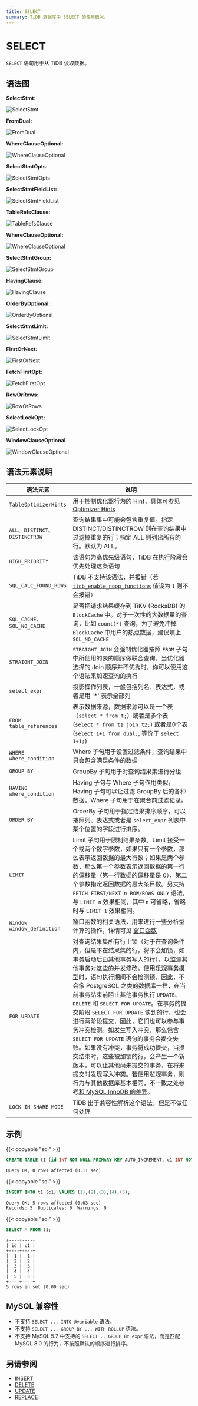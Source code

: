 ```yaml
---
title: SELECT
summary: TiDB 数据库中 SELECT 的使用概况。
---
```


# SELECT

`SELECT` 语句用于从 TiDB 读取数据。

## 语法图

**SelectStmt:**

![SelectStmt](/media/sqlgram/SelectStmt.png)

**FromDual:**

![FromDual](/media/sqlgram/FromDual.png)

**WhereClauseOptional:**

![WhereClauseOptional](/media/sqlgram/WhereClauseOptional.png)

**SelectStmtOpts:**

![SelectStmtOpts](/media/sqlgram/SelectStmtOpts.png)

**SelectStmtFieldList:**

![SelectStmtFieldList](/media/sqlgram/SelectStmtFieldList.png)

**TableRefsClause:**

![TableRefsClause](/media/sqlgram/TableRefsClause.png)

**WhereClauseOptional:**

![WhereClauseOptional](/media/sqlgram/WhereClauseOptional.png)

**SelectStmtGroup:**

![SelectStmtGroup](/media/sqlgram/SelectStmtGroup.png)

**HavingClause:**

![HavingClause](/media/sqlgram/HavingClause.png)

**OrderByOptional:**

![OrderByOptional](/media/sqlgram/OrderByOptional.png)

**SelectStmtLimit:**

![SelectStmtLimit](/media/sqlgram/SelectStmtLimit.png)

**FirstOrNext:**

![FirstOrNext](/media/sqlgram/FirstOrNext.png)

**FetchFirstOpt:**

![FetchFirstOpt](/media/sqlgram/FetchFirstOpt.png)

**RowOrRows:**

![RowOrRows](/media/sqlgram/RowOrRows.png)

**SelectLockOpt:**

![SelectLockOpt](/media/sqlgram/SelectLockOpt.png)

**WindowClauseOptional**

![WindowClauseOptional](/media/sqlgram/WindowClauseOptional.png)

## 语法元素说明

|语法元素 | 说明 |
| --------------------- | -------------------------------------------------- |
|`TableOptimizerHints`| 用于控制优化器行为的 Hint，具体可参见 [Optimizer Hints](/optimizer-hints.md)|
|`ALL`、`DISTINCT`、`DISTINCTROW` | 查询结果集中可能会包含重复值。指定 DISTINCT/DISTINCTROW 则在查询结果中过滤掉重复的行；指定 ALL 则列出所有的行。默认为 ALL。|
|`HIGH_PRIORITY` | 该语句为高优先级语句，TiDB 在执行阶段会优先处理这条语句|
|`SQL_CALC_FOUND_ROWS` | TiDB 不支持该语法，并报错（若 [`tidb_enable_noop_functions`](/system-variables.md#tidb_enable_noop_functions-从-v40-版本开始引入) 值设为 `1` 则不会报错） |
|`SQL_CACHE`、`SQL_NO_CACHE` | 是否把请求结果缓存到 TiKV (RocksDB) 的 `BlockCache` 中。对于一次性的大数据量的查询，比如 `count(*)` 查询，为了避免冲掉 `BlockCache` 中用户的热点数据，建议填上 `SQL_NO_CACHE` |
|`STRAIGHT_JOIN`|`STRAIGHT_JOIN` 会强制优化器按照 `FROM` 子句中所使用的表的顺序做联合查询。当优化器选择的 Join 顺序并不优秀时，你可以使用这个语法来加速查询的执行|
|`select_expr` | 投影操作列表，一般包括列名、表达式，或者是用 '\*' 表示全部列|
|`FROM table_references` | 表示数据来源，数据来源可以是一个表（`select * from t;`）或者是多个表 (`select * from t1 join t2;`) 或者是0个表 (`select 1+1 from dual;`, 等价于 `select 1+1;`)|
|`WHERE where_condition` | Where 子句用于设置过滤条件，查询结果中只会包含满足条件的数据|
|`GROUP BY` | GroupBy 子句用于对查询结果集进行分组|
|`HAVING where_condition` | Having 子句与 Where 子句作用类似，Having 子句可以让过滤 GroupBy 后的各种数据，Where 子句用于在聚合前过滤记录。|
|`ORDER BY` | OrderBy 子句用于指定结果排序顺序，可以按照列、表达式或者是 `select_expr` 列表中某个位置的字段进行排序。|
|`LIMIT` | Limit 子句用于限制结果条数。Limit 接受一个或两个数字参数，如果只有一个参数，那么表示返回数据的最大行数；如果是两个参数，那么第一个参数表示返回数据的第一行的偏移量（第一行数据的偏移量是 0），第二个参数指定返回数据的最大条目数。另支持 `FETCH FIRST/NEXT n ROW/ROWS ONLY` 语法，与 `LIMIT n` 效果相同，其中 `n` 可省略，省略时与 `LIMIT 1` 效果相同。|
|`Window window_definition`| 窗口函数的相关语法，用来进行一些分析型计算的操作，详情可见 [窗口函数](/functions-and-operators/window-functions.md)|
|`FOR UPDATE` | 对查询结果集所有行上锁（对于在查询条件内，但是不在结果集的行，将不会加锁，如事务启动后由其他事务写入的行），以监测其他事务对这些的并发修改。使用[乐观事务模型](/optimistic-transaction.md)时，语句执行期间不会检测锁，因此，不会像 PostgreSQL 之类的数据库一样，在当前事务结束前阻止其他事务执行 `UPDATE`、`DELETE` 和 `SELECT FOR UPDATE`。在事务的提交阶段 `SELECT FOR UPDATE` 读到的行，也会进行两阶段提交，因此，它们也可以参与事务冲突检测。如发生写入冲突，那么包含 `SELECT FOR UPDATE` 语句的事务会提交失败。如果没有冲突，事务将成功提交，当提交结束时，这些被加锁的行，会产生一个新版本，可以让其他尚未提交的事务，在将来提交时发现写入冲突。若使用悲观事务，则行为与其他数据库基本相同，不一致之处参考[和 MySQL InnoDB 的差异](/pessimistic-transaction.md#和-mysql-innodb-的差异)。 |
|`LOCK IN SHARE MODE` | TiDB 出于兼容性解析这个语法，但是不做任何处理|

## 示例

{{< copyable "sql" >}}

```sql
CREATE TABLE t1 (id INT NOT NULL PRIMARY KEY AUTO_INCREMENT, c1 INT NOT NULL);
```

```
Query OK, 0 rows affected (0.11 sec)
```

{{< copyable "sql" >}}

```sql
INSERT INTO t1 (c1) VALUES (1),(2),(3),(4),(5);
```

```
Query OK, 5 rows affected (0.03 sec)
Records: 5  Duplicates: 0  Warnings: 0
```

{{< copyable "sql" >}}

```sql
SELECT * FROM t1;
```

```
+----+----+
| id | c1 |
+----+----+
|  1 |  1 |
|  2 |  2 |
|  3 |  3 |
|  4 |  4 |
|  5 |  5 |
+----+----+
5 rows in set (0.00 sec)
```

## MySQL 兼容性

- 不支持 `SELECT ... INTO @variable` 语法。
- 不支持 `SELECT ... GROUP BY ... WITH ROLLUP` 语法。
- 不支持 MySQL 5.7 中支持的 `SELECT .. GROUP BY expr` 语法，而是匹配 MySQL 8.0 的行为，不按照默认的顺序进行排序。

## 另请参阅

* [INSERT](/sql-statements/sql-statement-insert.md)
* [DELETE](/sql-statements/sql-statement-delete.md)
* [UPDATE](/sql-statements/sql-statement-update.md)
* [REPLACE](/sql-statements/sql-statement-replace.md)
